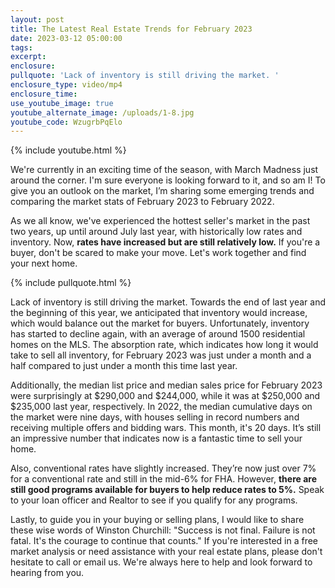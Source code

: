 ```yaml
---
layout: post
title: The Latest Real Estate Trends for February 2023
date: 2023-03-12 05:00:00
tags:
excerpt:
enclosure:
pullquote: 'Lack of inventory is still driving the market. '
enclosure_type: video/mp4
enclosure_time:
use_youtube_image: true
youtube_alternate_image: /uploads/1-8.jpg
youtube_code: WzugrbPqElo
---
```

{% include youtube.html %}

We're currently in an exciting time of the season, with March Madness just around the corner. I'm sure everyone is looking forward to it, and so am I! To give you an outlook on the market, I’m sharing some emerging trends and comparing the market stats of February 2023 to February 2022.&nbsp;

As we all know, we've experienced the hottest seller's market in the past two years, up until around July last year, with historically low rates and inventory. Now, **rates have increased but are still relatively low.** If you're a buyer, don't be scared to make your move. Let's work together and find your next home.

{% include pullquote.html %}

Lack of inventory is still driving the market. Towards the end of last year and the beginning of this year, we anticipated that inventory would increase, which would balance out the market for buyers. Unfortunately, inventory has started to decline again, with an average of around 1500 residential homes on the MLS. The absorption rate, which indicates how long it would take to sell all inventory, for February 2023 was just under a month and a half compared to just under a month this time last year.

Additionally, the median list price and median sales price for February 2023 were surprisingly at $290,000 and $244,000, while it was at $250,000 and&nbsp; $235,000 last year, respectively. In 2022, the median cumulative days on the market were nine days, with houses selling in record numbers and receiving multiple offers and bidding wars. This month, it's 20 days. It’s still an impressive number that indicates now is a fantastic time to sell your home.

Also, conventional rates have slightly increased. They’re now just over 7% for a conventional rate and still in the mid-6% for FHA. However, **there are still good programs available for buyers to help reduce rates to 5%.** Speak to your loan officer and Realtor to see if you qualify for any programs.

Lastly, to guide you in your buying or selling plans, I would like to share these wise words of Winston Churchill: "Success is not final. Failure is not fatal. It's the courage to continue that counts." If you're interested in a free market analysis or need assistance with your real estate plans, please don't hesitate to call or email us. We're always here to help and look forward to hearing from you.
